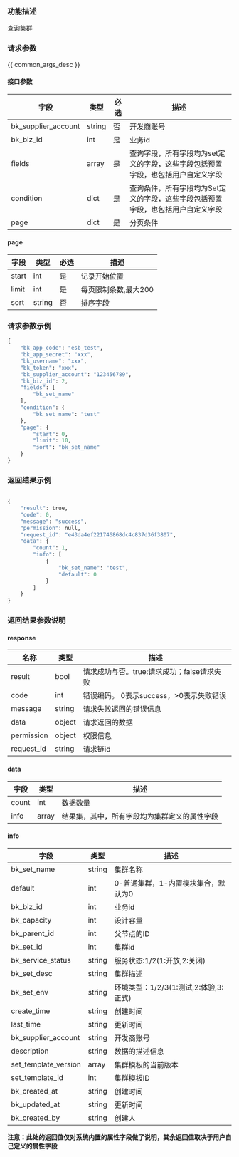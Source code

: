 ### 功能描述

查询集群

### 请求参数

{{ common_args_desc }}

#### 接口参数

| 字段      |  类型      | 必选   |  描述      |
|-----------|------------|--------|------------|
| bk_supplier_account | string     | 否     | 开发商账号 |
| bk_biz_id      |  int     | 是     | 业务id |
| fields         |  array   | 是     | 查询字段，所有字段均为set定义的字段，这些字段包括预置字段，也包括用户自定义字段 |
| condition      |  dict    | 是     | 查询条件，所有字段均为Set定义的字段，这些字段包括预置字段，也包括用户自定义字段 |
| page           |  dict    | 是     | 分页条件 |

#### page

| 字段      |  类型      | 必选   |  描述      |
|-----------|------------|--------|------------|
| start    |  int    | 是     | 记录开始位置 |
| limit    |  int    | 是     | 每页限制条数,最大200 |
| sort     |  string | 否     | 排序字段 |

### 请求参数示例

```python
{
    "bk_app_code": "esb_test",
    "bk_app_secret": "xxx",
    "bk_username": "xxx",
    "bk_token": "xxx",
    "bk_supplier_account": "123456789",
    "bk_biz_id": 2,
    "fields": [
        "bk_set_name"
    ],
    "condition": {
        "bk_set_name": "test"
    },
    "page": {
        "start": 0,
        "limit": 10,
        "sort": "bk_set_name"
    }
}
```

### 返回结果示例

```python

{
    "result": true,
    "code": 0,
    "message": "success",
    "permission": null,
    "request_id": "e43da4ef221746868dc4c837d36f3807",
    "data": {
        "count": 1,
        "info": [
            {
                "bk_set_name": "test",
                "default": 0
            }
        ]
    }
}
```

### 返回结果参数说明
#### response

| 名称    | 类型   | 描述                                    |
| ------- | ------ | ------------------------------------- |
| result  | bool   | 请求成功与否。true:请求成功；false请求失败 |
| code    | int    | 错误编码。 0表示success，>0表示失败错误    |
| message | string | 请求失败返回的错误信息                    |
| data    | object | 请求返回的数据                           |
| permission    | object | 权限信息    |
| request_id    | string | 请求链id    |

#### data

| 字段      | 类型      | 描述      |
|-----------|-----------|-----------|
| count     | int       | 数据数量 |
| info      | array     | 结果集，其中，所有字段均为集群定义的属性字段 |

#### info
| 字段      | 类型      | 描述      |
|-----------|-----------|-----------|
| bk_set_name     | string       | 集群名称 |
| default             |  int     | 0-普通集群，1-内置模块集合，默认为0 |
| bk_biz_id | int | 业务id |
| bk_capacity | int | 设计容量 |
|bk_parent_id|int|父节点的ID|
| bk_set_id | int | 集群id |
| bk_service_status | string   | 服务状态:1/2(1:开放,2:关闭)           |
|bk_set_desc|string|集群描述|
| bk_set_env        | string   | 环境类型：1/2/3(1:测试,2:体验,3:正式) |
| create_time         | string | 创建时间     |
| last_time           | string | 更新时间     |
| bk_supplier_account | string | 开发商账号   |
| description           | string     | 数据的描述信息     |
| set_template_version|  array |集群模板的当前版本 |
| set_template_id|  int |集群模板ID |
| bk_created_at      | string |  创建时间        |
| bk_updated_at      | string |  更新时间        |
| bk_created_by      | string |  创建人         |
**注意：此处的返回值仅对系统内置的属性字段做了说明，其余返回值取决于用户自己定义的属性字段**